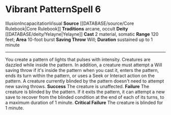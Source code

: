 ﻿---
actions: '[two-actions]'
area: 10-foot burst
component:
- Material
- Somatic
deity:
- '[[DATABASE/deity/Yelayne|Yelayne]]'
duration: sustained up to 1 minute
heighten_level: '6'
id: '357'
level: '6'
name: Vibrant Pattern
range: 120 feet
rarity: Common
saving_throw: Will
school: Illusion
source: '[[DATABASE/source/Core Rulebook|Core Rulebook]]'
tradition:
- Arcane
- Occult
trait:
- '[[DATABASE/trait/Illusion|Illusion]]'
- '[[DATABASE/trait/Incapacitation|Incapacitation]]'
- '[[DATABASE/trait/Visual|Visual]]'
type: Spell

---
# Vibrant Pattern<span class="item-type">Spell 6</span>

<span class="item-trait">Illusion</span><span class="item-trait">Incapacitation</span><span class="item-trait">Visual</span>
**Source** [[DATABASE/source/Core Rulebook|Core Rulebook]] 
**Traditions** arcane, occult
**Deity** [[DATABASE/deity/Yelayne|Yelayne]]
**Cast** <span class="action-icon">2</span> material, somatic
**Range** 120 feet; **Area** 10-foot burst
**Saving Throw** Will; **Duration** sustained up to 1 minute

---
You create a pattern of lights that pulses with intensity. Creatures are dazzled while inside the pattern.
 In addition, a creature must attempt a Will saving throw if it's inside the pattern when you cast it, enters the pattern, ends its turn within the pattern, or uses a Seek or Interact action on the pattern. A creature currently blinded by the pattern doesn't need to attempt new saving throws.
**Success** The creature is unaffected.
**Failure** The creature is blinded by the pattern. If it exits the pattern, it can attempt a new save to recover from the blinded condition at the end of each of its turns, to a maximum duration of 1 minute.
**Critical Failure** The creature is blinded for 1 minute.